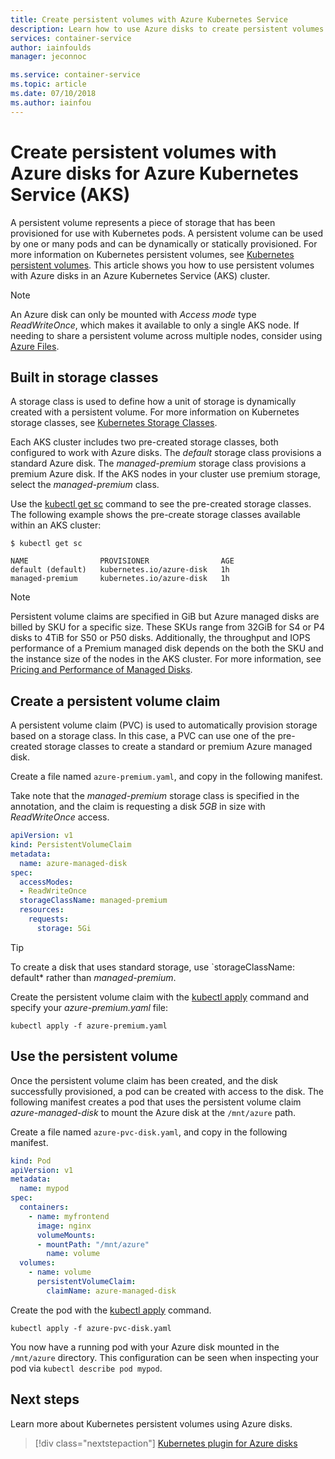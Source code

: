 ```yaml
---
title: Create persistent volumes with Azure Kubernetes Service
description: Learn how to use Azure disks to create persistent volumes for pods in Azure Kubernetes Service (AKS)
services: container-service
author: iainfoulds
manager: jeconnoc

ms.service: container-service
ms.topic: article
ms.date: 07/10/2018
ms.author: iainfou
---
```


# Create persistent volumes with Azure disks for Azure Kubernetes Service (AKS)

A persistent volume represents a piece of storage that has been provisioned for use with Kubernetes pods. A persistent volume can be used by one or many pods and can be dynamically or statically provisioned. For more information on Kubernetes persistent volumes, see [Kubernetes persistent volumes][kubernetes-volumes]. This article shows you how to use persistent volumes with Azure disks in an Azure Kubernetes Service (AKS) cluster.

> [!NOTE]
> An Azure disk can only be mounted with *Access mode* type *ReadWriteOnce*, which makes it available to only a single AKS node. If needing to share a persistent volume across multiple nodes, consider using [Azure Files][azure-files-pvc].

## Built in storage classes

A storage class is used to define how a unit of storage is dynamically created with a persistent volume. For more information on Kubernetes storage classes, see [Kubernetes Storage Classes][kubernetes-storage-classes].

Each AKS cluster includes two pre-created storage classes, both configured to work with Azure disks. The *default* storage class provisions a standard Azure disk. The *managed-premium* storage class provisions a premium Azure disk. If the AKS nodes in your cluster use premium storage, select the *managed-premium* class.

Use the [kubectl get sc][kubectl-get] command to see the pre-created storage classes. The following example shows the pre-create storage classes available within an AKS cluster:

```
$ kubectl get sc

NAME                PROVISIONER                AGE
default (default)   kubernetes.io/azure-disk   1h
managed-premium     kubernetes.io/azure-disk   1h
```

> [!NOTE]
> Persistent volume claims are specified in GiB but Azure managed disks are billed by SKU for a specific size. These SKUs range from 32GiB for S4 or P4 disks to 4TiB for S50 or P50 disks. Additionally, the throughput and IOPS performance of a Premium managed disk depends on the both the SKU and the instance size of the nodes in the AKS cluster. For more information, see [Pricing and Performance of Managed Disks][managed-disk-pricing-performance].

## Create a persistent volume claim

A persistent volume claim (PVC) is used to automatically provision storage based on a storage class. In this case, a PVC can use one of the pre-created storage classes to create a standard or premium Azure managed disk.

Create a file named `azure-premium.yaml`, and copy in the following manifest.

Take note that the *managed-premium* storage class is specified in the annotation, and the claim is requesting a disk *5GB* in size with *ReadWriteOnce* access.

```yaml
apiVersion: v1
kind: PersistentVolumeClaim
metadata:
  name: azure-managed-disk
spec:
  accessModes:
  - ReadWriteOnce
  storageClassName: managed-premium
  resources:
    requests:
      storage: 5Gi
```

> [!TIP]
> To create a disk that uses standard storage, use `storageClassName: default* rather than *managed-premium*.

Create the persistent volume claim with the [kubectl apply][kubectl-apply] command and specify your *azure-premium.yaml* file:

```console
kubectl apply -f azure-premium.yaml
```

## Use the persistent volume

Once the persistent volume claim has been created, and the disk successfully provisioned, a pod can be created with access to the disk. The following manifest creates a pod that uses the persistent volume claim *azure-managed-disk* to mount the Azure disk at the `/mnt/azure` path.

Create a file named `azure-pvc-disk.yaml`, and copy in the following manifest.

```yaml
kind: Pod
apiVersion: v1
metadata:
  name: mypod
spec:
  containers:
    - name: myfrontend
      image: nginx
      volumeMounts:
      - mountPath: "/mnt/azure"
        name: volume
  volumes:
    - name: volume
      persistentVolumeClaim:
        claimName: azure-managed-disk
```

Create the pod with the [kubectl apply][kubectl-apply] command.

```console
kubectl apply -f azure-pvc-disk.yaml
```

You now have a running pod with your Azure disk mounted in the `/mnt/azure` directory. This configuration can be seen when inspecting your pod via `kubectl describe pod mypod`.

## Next steps

Learn more about Kubernetes persistent volumes using Azure disks.

> [!div class="nextstepaction"]
> [Kubernetes plugin for Azure disks][azure-disk-volume]

<!-- LINKS - external -->
[access-modes]: https://kubernetes.io/docs/concepts/storage/persistent-volumes/#access-modes
[kubectl-apply]: https://kubernetes.io/docs/reference/generated/kubectl/kubectl-commands#apply
[kubectl-get]: https://kubernetes.io/docs/reference/generated/kubectl/kubectl-commands#get
[kubernetes-storage-classes]: https://kubernetes.io/docs/concepts/storage/storage-classes/
[kubernetes-volumes]: https://kubernetes.io/docs/concepts/storage/persistent-volumes/
[managed-disk-pricing-performance]: https://azure.microsoft.com/pricing/details/managed-disks/

<!-- LINKS - internal -->
[azure-disk-volume]: azure-disk-volume.md
[azure-files-pvc]: azure-files-dynamic-pv.md
[premium-storage]: ../virtual-machines/windows/premium-storage.md
